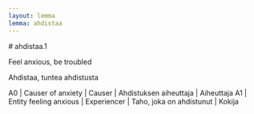 ```yaml
---
layout: lemma
lemma: ahdistaa
---
```


<div class="sense">
# <span class="sensename">ahdistaa.1</span>

<span class="description">Feel anxious, be troubled</span>

<span class="description">Ahdistaa, tuntea ahdistusta</span>

A0 | Causer of anxiety | Causer | Ahdistuksen aiheuttaja | Aiheuttaja
A1 | Entity feeling anxious | Experiencer | Taho, joka on ahdistunut | Kokija

</div>

